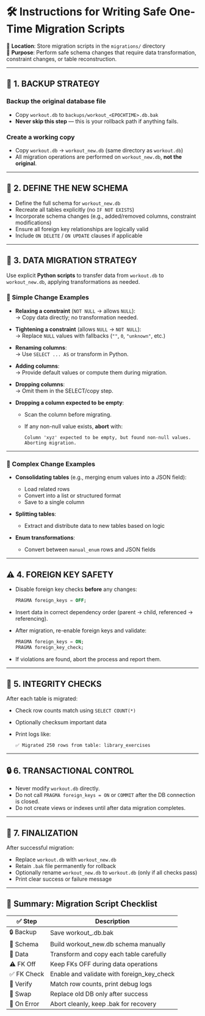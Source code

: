# 🛠 Instructions for Writing Safe One-Time Migration Scripts

📂 **Location**: Store migration scripts in the `migrations/` directory  
🧠 **Purpose**: Perform safe schema changes that require data transformation, constraint changes, or table reconstruction.

---

## 🧱 1. BACKUP STRATEGY

### Backup the original database file
- Copy `workout.db` to `backups/workout_<EPOCHTIME>.db.bak`
- **Never skip this step** — this is your rollback path if anything fails.

### Create a working copy
- Copy `workout.db` → `workout_new.db` (same directory as `workout.db`)
- All migration operations are performed on `workout_new.db`, **not the original**.

---

## 🧾 2. DEFINE THE NEW SCHEMA

- Define the full schema for `workout_new.db`
- Recreate all tables explicitly (no `IF NOT EXISTS`)
- Incorporate schema changes (e.g., added/removed columns, constraint modifications)
- Ensure all foreign key relationships are logically valid
- Include `ON DELETE` / `ON UPDATE` clauses if applicable

---

## 🔁 3. DATA MIGRATION STRATEGY

Use explicit **Python scripts** to transfer data from `workout.db` to `workout_new.db`, applying transformations as needed.

### 🔸 Simple Change Examples

- **Relaxing a constraint** (`NOT NULL` → allows `NULL`):  
  → Copy data directly; no transformation needed.

- **Tightening a constraint** (allows `NULL` → `NOT NULL`):  
  → Replace `NULL` values with fallbacks (`""`, `0`, `"unknown"`, etc.)

- **Renaming columns**:  
  → Use `SELECT ... AS` or transform in Python.

- **Adding columns**:  
  → Provide default values or compute them during migration.

- **Dropping columns**:  
  → Omit them in the SELECT/copy step.

- **Dropping a column expected to be empty**:  
  - Scan the column before migrating.
  - If any non-null value exists, **abort** with:

    ```
    Column 'xyz' expected to be empty, but found non-null values.
    Aborting migration.
    ```

---

### 🔸 Complex Change Examples

- **Consolidating tables** (e.g., merging enum values into a JSON field):
  - Load related rows
  - Convert into a list or structured format
  - Save to a single column

- **Splitting tables**:
  - Extract and distribute data to new tables based on logic

- **Enum transformations**:
  - Convert between `manual_enum` rows and JSON fields

---

## ⚠️ 4. FOREIGN KEY SAFETY

- Disable foreign key checks **before** any changes:

    ```sql
    PRAGMA foreign_keys = OFF;
    ```

- Insert data in correct dependency order (parent → child, referenced → referencing).

- After migration, re-enable foreign keys and validate:

    ```sql
    PRAGMA foreign_keys = ON;
    PRAGMA foreign_key_check;
    ```

- If violations are found, abort the process and report them.

---

## 🧪 5. INTEGRITY CHECKS

After each table is migrated:

- Check row counts match using `SELECT COUNT(*)`
- Optionally checksum important data
- Print logs like:

    ```
    ✅ Migrated 250 rows from table: library_exercises
    ```

---

## 🔒 6. TRANSACTIONAL CONTROL

- Never modify `workout.db` directly.
- Do not call `PRAGMA foreign_keys = ON` or `COMMIT` after the DB connection is closed.
- Do not create views or indexes until after data migration completes.

---

## 🧹 7. FINALIZATION

After successful migration:

- Replace `workout.db` with `workout_new.db`
- Retain `.bak` file permanently for rollback
- Optionally rename `workout_new.db` to `workout.db` (only if all checks pass)
- Print clear success or failure message

---

## 📌 Summary: Migration Script Checklist

| ✅ Step     | Description                                  |
|------------|----------------------------------------------|
| 🔒 Backup  | Save workout_<time>.db.bak                   |
| 📄 Schema  | Build workout_new.db schema manually          |
| 🔁 Data    | Transform and copy each table carefully       |
| ⚠️ FK Off  | Keep FKs OFF during data operations           |
| ✅ FK Check| Enable and validate with foreign_key_check    |
| 🧪 Verify  | Match row counts, print debug logs            |
| 🧼 Swap    | Replace old DB only after success             |
| 🧯 On Error| Abort cleanly, keep .bak for recovery         |
